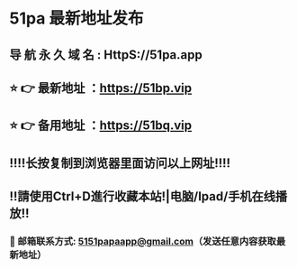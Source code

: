 #  51pa 最新地址发布 
##  导 航 永 久 域 名  :  HttpS://51pa.app
## ⭐️ 👉 最新地址 ：https://51bp.vip 
## ⭐️ 👉 备用地址 ：https://51bq.vip
## ‼️‼️长按复制到浏览器里面访问以上网址‼️‼️
## ‼️請使用Ctrl+D進行收藏本站!|电脑/Ipad/手机在线播放‼️
### 📧 邮箱联系方式: 5151papaapp@gmail.com（发送任意内容获取最新地址）
